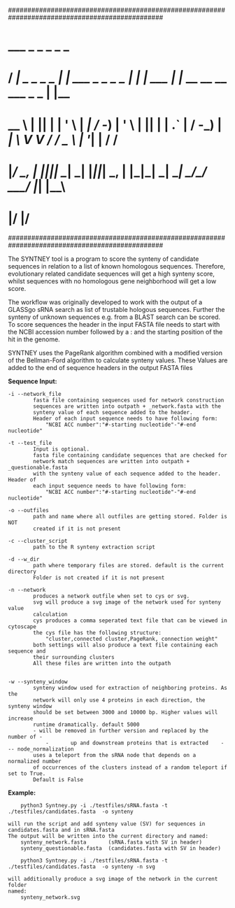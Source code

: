################################################################################################
#  ___                 _                           _  _         _                          _   
# / __|  _  _   _ _   | |_   ___   _ _    _  _    | \| |  ___  | |_  __ __ __  ___   _ _  | |__
# \__ \ | || | | ' \  |  _| / -_) | ' \  | || |   | .` | / -_) |  _| \ V  V / / _ \ | '_| | / /
# |___/  \_, | |_||_|  \__| \___| |_||_|  \_, |   |_|\_| \___|  \__|  \_/\_/  \___/ |_|   |_\_\
#        |__/                             |__/                                                 
################################################################################################

The SYNTNEY tool is a program to score the synteny of candidate 
sequences in relation to a list of known homologous sequences. Therefore, 
evolutionary related candidate sequences will get a high synteny score, whilst
sequences with no homologous gene neighborhood will get a low score.

The workflow was originally developed to work with the output of a GLASSgo sRNA
search as list of trustable hologous sequences. Further the synteny of unknown 
sequences e.g. from a BLAST search can be scored.  To score sequences the header 
in the input FASTA file needs to start with the NCBI accession number followed by 
a : and the starting position of the hit in the genome. 

SYNTNEY uses the PageRank algorithm combined with a modified version of the
Bellman-Ford algorithm to calculate synteny values. These Values are added to the end 
of sequence headers in the output FASTA files



**Sequence Input:**
```text
-i --network_file
		fasta file containing sequences used for network construction
		sequences are written into outpath + _network.fasta with the
		synteny value of each sequence added to the header.
		Header of each input sequence needs to have following form:
			"NCBI ACC number":"#-starting nucleotide"-"#-end nucleotide"
		
-t --test_file
		Input is optional. 
		fasta file containing candidate sequences that are checked for 
		network match sequences are written into outpath + _questionable.fasta
		with the synteny value of each sequence added to the header. Header of 
		each input sequence needs to have following form:
			"NCBI ACC number":"#-starting nucleotide"-"#-end nucleotide"
		
-o --outfiles
		path and name where all outfiles are getting stored. Folder is NOT 
		created if it is not present
		
-c --cluster_script
		path to the R synteny extraction script
		
-d --w_dir
		path where temporary files are stored. default is the current directory
		Folder is not created if it is not present
	
-n --network
		produces a network outfile when set to cys or svg.
		svg will produce a svg image of the network used for synteny value 
		calculation
		cys produces a comma seperated text file that can be viewed in cytoscape
		the cys file has the following structure:
			"cluster,connected cluster,PageRank, connection weight"
		both settings will also produce a text file containing each sequence and
		their surrounding clusters
		All these files are written into the outpath

		
-w --synteny_window
		synteny window used for extraction of neighboring proteins. As the
		network will only use 4 proteins in each direction, the synteny window
		should be set between 3000 and 10000 bp. Higher values will increase
		runtime dramatically. default 5000
		- will be removed in further version and replaced by the number of -
			- 		up and downstream proteins that is extracted	-
-- node_normalization
		uses a teleport from the sRNA node that depends on a normalized number 
		of occurrences of the clusters instead of a random teleport if set to True. 
		Default is False
```
			
**Example:**
```text
	python3 Syntney.py -i ./testfiles/sRNA.fasta -t ./testfiles/candidates.fasta  -o synteny
```	

	will run the script and add synteny value (SV) for sequences in 
	candidates.fasta and in sRNA.fasta
	The output will be written into the current directory and named:
		synteny_network.fasta 		(sRNA.fasta with SV in header)
		synteny_questionable.fasta 	(candidates.fasta with SV in header) 
		
```text		
	python3 Syntney.py -i ./testfiles/sRNA.fasta -t ./testfiles/candidates.fasta  -o synteny -n svg
```	

	will additionally produce a svg image of the network in the current folder
	named:
		synteny_network.svg
		
